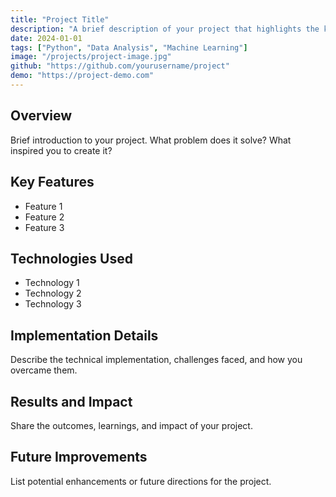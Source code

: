 ```yaml
---
title: "Project Title"
description: "A brief description of your project that highlights the key features and technologies used."
date: 2024-01-01
tags: ["Python", "Data Analysis", "Machine Learning"]
image: "/projects/project-image.jpg"
github: "https://github.com/yourusername/project"
demo: "https://project-demo.com"
---
```


## Overview
Brief introduction to your project. What problem does it solve? What inspired you to create it?

## Key Features
- Feature 1
- Feature 2
- Feature 3

## Technologies Used
- Technology 1
- Technology 2
- Technology 3

## Implementation Details
Describe the technical implementation, challenges faced, and how you overcame them.

## Results and Impact
Share the outcomes, learnings, and impact of your project.

## Future Improvements
List potential enhancements or future directions for the project.
